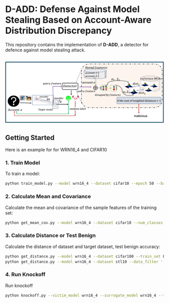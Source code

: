 # D-ADD: Defense Against Model Stealing Based on Account-Aware Distribution Discrepancy

This repository contains the implementation of **D-ADD**, a detector for defence against model stealing attack.


![image](images/image.jpg)
---

## Getting Started 

Here is an example for for WRN16_4 and CIFAR10


### 1. Train Model
To train a model:
```bash
python train_model.py --model wrn16_4 --dataset cifar10 --epoch 50 --batch_size 256 --lr 0.1 --save_path pretrain/wrn16_4_cifar100.pth --data_path ../datasets --device cuda
```


### 2. Calculate Mean and Covariance
Calculate the mean and covariance of the sample features of the training set:
```bash
python get_mean_cov.py --model wrn16_4 --dataset cifar10 --num_classes 10 --data_path ../datasets --model_path pretrain --device cuda
```


### 3. Calculate Distance or Test Benign
Calculate the distance of dataset and target dataset, test benign accuracy:
```bash
python get_distance.py --model wrn16_4 --dataset cifar100 --train_set False --target_dataset cifar10 --num_classes 10 --defense True --threshold 11.6 --window_size 16 --data_path ../datasets --device cuda
python get_distance.py --model wrn16_4 --dataset stl10 --data_filter '[1, 3, 7]' --target_dataset cifar10 --num_classes 10 --defense True --threshold 11.6 --window_size 16 --data_path ../datasets --device cuda
```


### 4. Run Knockoff
Run knockoff
```bash
python knockoff.py --victim_model wrn16_4 --surrogate_model wrn16_4 --target_dataset cifar10 --surrogate_dataset cifar100 --train_set True --num_classes 10 --window_size 16 --threshold 11.6 --lr 0.1 --e 30 --data_path ../datasets --device cuda
```
